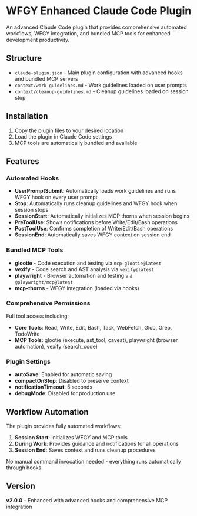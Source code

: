 # WFGY Enhanced Claude Code Plugin

An advanced Claude Code plugin that provides comprehensive automated workflows, WFGY integration, and bundled MCP tools for enhanced development productivity.

## Structure

- `claude-plugin.json` - Main plugin configuration with advanced hooks and bundled MCP servers
- `context/work-guidelines.md` - Work guidelines loaded on user prompts
- `context/cleanup-guidelines.md` - Cleanup guidelines loaded on session stop

## Installation

1. Copy the plugin files to your desired location
2. Load the plugin in Claude Code settings
3. MCP tools are automatically bundled and available

## Features

### Automated Hooks
- **UserPromptSubmit**: Automatically loads work guidelines and runs WFGY hook on every user prompt
- **Stop**: Automatically runs cleanup guidelines and WFGY hook when session stops
- **SessionStart**: Automatically initializes MCP thorns when session begins
- **PreToolUse**: Shows notifications before Write/Edit/Bash operations
- **PostToolUse**: Confirms completion of Write/Edit/Bash operations
- **SessionEnd**: Automatically saves WFGY context on session end

### Bundled MCP Tools
- **glootie** - Code execution and testing via `mcp-glootie@latest`
- **vexify** - Code search and AST analysis via `vexify@latest`
- **playwright** - Browser automation and testing via `@playwright/mcp@latest`
- **mcp-thorns** - WFGY integration (loaded via hooks)

### Comprehensive Permissions
Full tool access including:
- **Core Tools**: Read, Write, Edit, Bash, Task, WebFetch, Glob, Grep, TodoWrite
- **MCP Tools**: glootie (execute, ast_tool, caveat), playwright (browser automation), vexify (search_code)

### Plugin Settings
- **autoSave**: Enabled for automatic saving
- **compactOnStop**: Disabled to preserve context
- **notificationTimeout**: 5 seconds
- **debugMode**: Disabled for production use

## Workflow Automation

The plugin provides fully automated workflows:

1. **Session Start**: Initializes WFGY and MCP tools
2. **During Work**: Provides guidance and notifications for all operations
3. **Session End**: Saves context and runs cleanup procedures

No manual command invocation needed - everything runs automatically through hooks.

## Version
**v2.0.0** - Enhanced with advanced hooks and comprehensive MCP integration